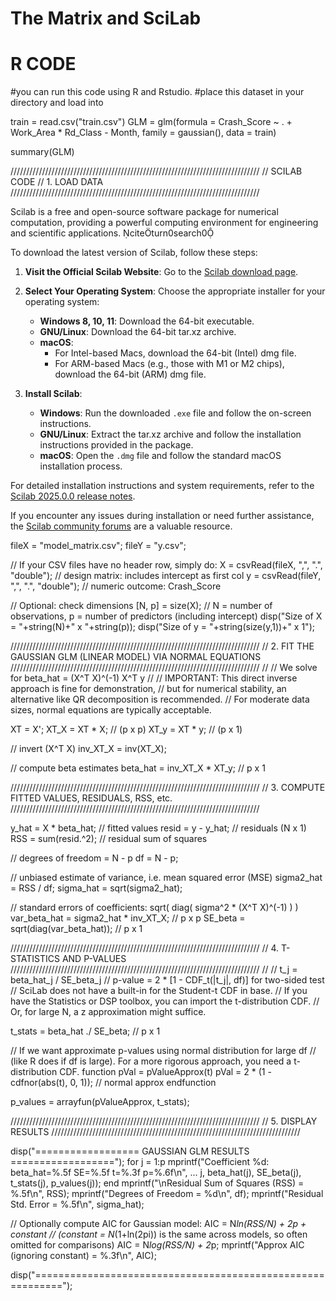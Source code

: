 # The Matrix and SciLab

# R CODE 
#you can run this code using R and Rstudio.
#place this dataset in your directory and load into 

train = read.csv("train.csv")
GLM = glm(formula = Crash_Score ~ . + Work_Area * Rd_Class - Month, 
    family = gaussian(), data = train)

summary(GLM)

///////////////////////////////////////////////////////////////////////////////
// SCILAB CODE
//  1. LOAD DATA
///////////////////////////////////////////////////////////////////////////////

​Scilab is a free and open-source software package for numerical computation, providing a powerful computing environment for engineering and scientific applications. citeturn0search0

To download the latest version of Scilab, follow these steps:

1. **Visit the Official Scilab Website**: Go to the [Scilab download page](https://www.scilab.org/download/scilab-2025.0.0).

2. **Select Your Operating System**: Choose the appropriate installer for your operating system:
   - **Windows 8, 10, 11**: Download the 64-bit executable.
   - **GNU/Linux**: Download the 64-bit tar.xz archive.
   - **macOS**:
     - For Intel-based Macs, download the 64-bit (Intel) dmg file.
     - For ARM-based Macs (e.g., those with M1 or M2 chips), download the 64-bit (ARM) dmg file.

3. **Install Scilab**:
   - **Windows**: Run the downloaded `.exe` file and follow the on-screen instructions.
   - **GNU/Linux**: Extract the tar.xz archive and follow the installation instructions provided in the package.
   - **macOS**: Open the `.dmg` file and follow the standard macOS installation process.

For detailed installation instructions and system requirements, refer to the [Scilab 2025.0.0 release notes](https://www.scilab.org/download/scilab-2025.0.0).

If you encounter any issues during installation or need further assistance, the [Scilab community forums](https://www.scilab.org/community) are a valuable resource. 

fileX = "model_matrix.csv";
fileY = "y.csv";

// If your CSV files have no header row, simply do:
X = csvRead(fileX, ",", ".", "double");  // design matrix: includes intercept as first col
y = csvRead(fileY, ",", ".", "double");  // numeric outcome: Crash_Score

// Optional: check dimensions
[N, p] = size(X);  // N = number of observations, p = number of predictors (including intercept)
disp("Size of X = "+string(N)+" x "+string(p));
disp("Size of y = "+string(size(y,1))+" x 1");

///////////////////////////////////////////////////////////////////////////////
// 2. FIT THE GAUSSIAN GLM (LINEAR MODEL) VIA NORMAL EQUATIONS
///////////////////////////////////////////////////////////////////////////////
//
//   We solve for beta_hat = (X^T X)^(-1) X^T y
//
// IMPORTANT: This direct inverse approach is fine for demonstration,
// but for numerical stability, an alternative like QR decomposition is recommended.
// For moderate data sizes, normal equations are typically acceptable.

XT = X';
XT_X = XT * X;        // (p x p)
XT_y = XT * y;        // (p x 1)

// invert (X^T X)
inv_XT_X = inv(XT_X);

// compute beta estimates
beta_hat = inv_XT_X * XT_y;  // p x 1

///////////////////////////////////////////////////////////////////////////////
// 3. COMPUTE FITTED VALUES, RESIDUALS, RSS, etc.
///////////////////////////////////////////////////////////////////////////////

y_hat = X * beta_hat;       // fitted values
resid = y - y_hat;          // residuals (N x 1)
RSS   = sum(resid.^2);      // residual sum of squares

// degrees of freedom = N - p
df = N - p;

// unbiased estimate of variance, i.e. mean squared error (MSE)
sigma2_hat = RSS / df; 
sigma_hat  = sqrt(sigma2_hat);

// standard errors of coefficients: sqrt( diag( sigma^2 * (X^T X)^(-1) ) )
var_beta_hat = sigma2_hat * inv_XT_X;       // p x p
SE_beta      = sqrt(diag(var_beta_hat));    // p x 1

///////////////////////////////////////////////////////////////////////////////
// 4. T-STATISTICS AND P-VALUES
///////////////////////////////////////////////////////////////////////////////
//
// t_j = beta_hat_j / SE_beta_j
// p-value = 2 * [1 - CDF_t(|t_j|, df)] for two-sided test
// SciLab does not have a built-in for the Student-t CDF in base. 
// If you have the Statistics or DSP toolbox, you can import the t-distribution CDF. 
// Or, for large N, a z approximation might suffice.

t_stats = beta_hat ./ SE_beta;     // p x 1

// If we want approximate p-values using normal distribution for large df
// (like R does if df is large). For a more rigorous approach, you need a t-distribution CDF.
function pVal = pValueApprox(t)
    pVal = 2 * (1 - cdfnor(abs(t), 0, 1));  // normal approx
endfunction

p_values = arrayfun(pValueApprox, t_stats);

///////////////////////////////////////////////////////////////////////////////
// 5. DISPLAY RESULTS
///////////////////////////////////////////////////////////////////////////////

disp("================== GAUSSIAN GLM RESULTS ==================");
for j = 1:p
    mprintf("Coefficient %d: beta_hat=%.5f  SE=%.5f  t=%.3f  p=%.6f\n", ...
             j, beta_hat(j), SE_beta(j), t_stats(j), p_values(j));
end
mprintf("\nResidual Sum of Squares (RSS) = %.5f\n", RSS);
mprintf("Degrees of Freedom = %d\n", df);
mprintf("Residual Std. Error = %.5f\n", sigma_hat);

// Optionally compute AIC for Gaussian model: AIC = N*ln(RSS/N) + 2p + constant
// (constant = N*(1+ln(2pi)) is the same across models, so often omitted for comparisons)
AIC = N*log(RSS/N) + 2*p;
mprintf("Approx AIC (ignoring constant) = %.3f\n", AIC);

disp("===========================================================");

